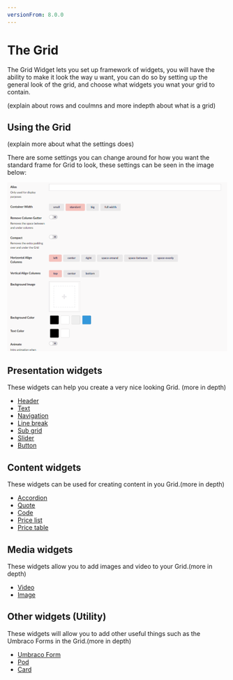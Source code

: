 ```yaml
---
versionFrom: 8.0.0
---
```


# The Grid

The Grid Widget lets you set up framework of widgets, you will have the ability to make it look the way u want, you can do so by setting up the general look of the grid, and choose what widgets you wnat your grid to contain.

(explain about rows and coulmns and more indepth about what is a grid)

## Using the Grid

(explain more about what the settings does)

There are some settings you can change around for how you want the standard frame for Grid to look, these settings can be seen in the image below:

![Grid Settings](images/Grid-Settings.png)

## Presentation widgets

These widgets can help you create a very nice looking Grid. (more in depth)

- [Header](Header)
- [Text](Text)
- [Navigation](Navigation)
- [Line break](Line-breaker)
- [Sub grid](Sub-grid)
- [Slider](Slider)
- [Button](Button)

## Content widgets

These widgets can be used for creating content in you Grid.(more in depth)

- [Accordion](Accordion)
- [Quote](Quote)
- [Code](Code)
- [Price list](Price-list)
- [Price table](Price-table)

## Media widgets

These widgets allow you to add images and video to your Grid.(more in depth)

- [Video](Video)
- [Image](../Image/index.md)

## Other widgets (Utility)

These widgets will allow you to add other useful things such as the Umbraco Forms in the Grid.(more in depth)

- [Umbraco Form](Umbraco-Form)
- [Pod](Pod)
- [Card](Card)
